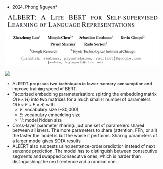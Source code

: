 * 2024, Phong Nguyen*

<div>
<p align="center">
  <img src="figure1.png" style="width:800px"/>
</p>

<a href='https://arxiv.org/abs/1909.11942'><img src='https://img.shields.io/badge/dynamic/json?url=https://api.semanticscholar.org/graph/v1/paper/7a064df1aeada7e69e5173f7d4c8606f4470365b?fields=citationCount&query=citationCount&label=ICLR%202020&prefix=citation%20'/></a>

- ALBERT proposes two techniques to lower memory consumption and improve training speed of BERT.
- Factorized embedding parameterization: splitting the embedding matrix $O(V \times H)$ into two matrices for a much smaller number of parameters $O(V \times E + E \times H)$ with
  - $V$: vocabulary size (~30,000)
  - $E$: vocabulary embedding size
  - $H$: model hidden size
- Cross-layer parameter sharing: just one set of parameters shared between all layers. The more parameters to share (attention, FFN, or all) the faster the model is but the worse it performs. Sharing parameters of a larger model gives SOTA results.
- ALBERT also suggests using sentence-order prediction instead of next sentence prediction. The model has to distinguish between consecutive segments and swapped consecutive ones, which is harder than distinguishing the next sentence and a random one.
</div>